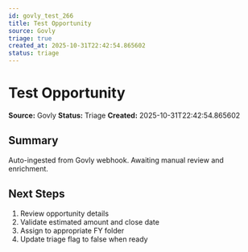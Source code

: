 ```yaml
---
id: govly_test_266
title: Test Opportunity
source: Govly
triage: true
created_at: 2025-10-31T22:42:54.865602
status: triage
---
```


# Test Opportunity

**Source:** Govly
**Status:** Triage
**Created:** 2025-10-31T22:42:54.865602

## Summary

Auto-ingested from Govly webhook. Awaiting manual review and enrichment.

## Next Steps

1. Review opportunity details
2. Validate estimated amount and close date
3. Assign to appropriate FY folder
4. Update triage flag to false when ready
